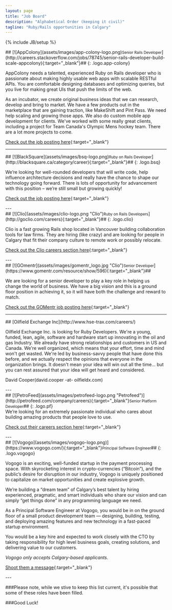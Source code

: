 ```yaml
---
layout: page
title: "Job Board"
description: "Alphabetical Order (keeping it civil)"
tagline: "Ruby/Rails opportunities in Calgary"
---
```

{% include JB/setup %}

<div class="well" markdown="1">
## [![AppColony](assets/images/app-colony-logo.png)<small>Senior Rails Developer</small>](http://careers.stackoverflow.com/jobs/78745/senior-rails-developer-build-scale-appcolony){:target="_blank"}##
{: .logo.app-colony}

AppColony needs a talented, experienced Ruby on Rails developer who is passionate about making highly usable web apps with scalable RESTful APIs. You are comfortable designing databases and optimizing queries, but you live for making great UIs that push the limits of the web. 

As an incubator, we create original business ideas that we can research, develop and bring to market. We have a few products out in the marketplace that are gaining traction, like MakeShift and Pint Pass. We need help scaling and growing those apps. We also do custom mobile app development for clients. We've worked with some really great clients, including a project for Team Canada's Olympic Mens hockey team. There are a lot more projects to come.

[Check out the job posting here](http://careers.stackoverflow.com/jobs/78745/senior-rails-developer-build-scale-appcolony){:target="_blank"}
</div>

---
<div class="well" markdown="1">
## [![BlackSquare](assets/images/bsq-logo.png)<small>Ruby on Rails Developer</small>](http://blacksquare.ca/category/career){:target="_blank"}##
{: .logo.bsq}

We’re looking for well-rounded developers that will write code, help influence architecture decisions and really have the chance to shape our technology going forward. There is lots of opportunity for advancement with this position – we’re still small but growing quickly!

[Check out the job posting here](http://blacksquare.ca/2013/02/developer/){:target="_blank"}
</div>
---
<div class="well" markdown="1">
## [![Clio](assets/images/clio-logo.png "Clio")<small>Ruby on Rails Developers</small>](http://goclio.com/careers){:target="_blank"}##
{: .logo.clio}

Clio is a fast growing Rails shop located in Vancouver building collaboration tools for law firms. They are hiring (like crazy) and are looking for people in Calgary that fit their company culture to remote work or possibly relocate.

[Check out the Clio careers section here](http://goclio.com/careers){:target="_blank"}
</div>
---

<div class="well" markdown="1">
## [![GOmentr](assets/images/gomentr_logo.jpg "Clio")<small>Senior Developer</small>](https://www.gomentr.com/resource/show/596){:target="_blank"}##

We are looking for a senior developer to play a key role in helping us change the world of business. We have a big vision and this is a ground floor position in achieving it, so it will have both the challenge and reward to match.

[Check out the GOMentr job posting here](https://www.gomentr.com/resource/show/596){:target="_blank"}
</div>

---
<div class="well" markdown="1">
## [Oilfield Exchange Inc](http://www.hse-trax.com/careers/­)


Oilfield Exchange Inc. is looking for Ruby Developers. We're a young, funded, lean, agile, software and hardware start up innovating in the oil and gas Industry. We already have strong relationships and customers in US and Canada. We're well organized, which means that your effort, time and mind won't get wasted. We're led by business-savvy people that have done this before, and we actually respect the opinions that everyone in the organization brings. It doesn't mean your idea will win out all the time... but you can rest assured that your idea will get heard and considered.

David Cooper(david.cooper -at- oilfieldx.com)
</div>
---
<div class="well" markdown="1">
## [![PetroFeed](assets/images/petrofeed-logo.png "Petrofeed")](http://petrofeed.com/company/careers){:target="_blank"}<small>Senior Platform Developer</small>##
{: .logo.pf}
 
 <br>
 We’re looking for an extremely passionate individual who cares about building amazing products that people love to use.
 
 [Check out their careers section here](https://www.petrofeed.com/company/careers/platform){:target="_blank"}
</div>
---

<div class="well" markdown="1">
## [![Vogogo](assets/images/vogogo-logo.png)](https://www.vogogo.com/){:target="_blank"}<small>Principal Software Engineer</small>##
{: .logo.vogogo}

Vogogo is an exciting, well-funded startup in the payment processing space.  With skyrocketing interest in crypto-currencies (“Bitcoin”), and the public’s desire for disruption in our industry, Vogogo is uniquely positioned to capitalize on market opportunities and create explosive growth. 
 
We’re building a “dream team” of Calgary’s best talent by hiring experienced, pragmatic, and smart individuals who share our vision and can simply “get things done” in any programming language we need.
 
As a Principal Software Engineer at Vogogo, you would be in on the ground floor of a small product development team — designing, building, testing, and deploying amazing features and new technology in a fast-paced startup environment.
 
You would be a key hire and expected to work closely with the CTO by taking responsibility for high level business goals, creating solutions, and delivering value to our customers.
 
<i>Vogogo only accepts Calgary-based applicants.</i>

[Shoot them a message](https://www.vogogo.com/#Contact){:target="_blank"}
</div>
---

###Please note, while we stive to keep this list current, it's possible that some of these roles have been filled.

###Good Luck!
